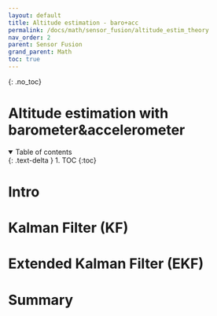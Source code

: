 ```yaml
---
layout: default
title: Altitude estimation - baro+acc
permalink: /docs/math/sensor_fusion/altitude_estim_theory
nav_order: 2
parent: Sensor Fusion
grand_parent: Math
toc: true
---
```


<!-- comment or image allows {: .no_toc} to work correctly  (don't ask me why) -->

{: .no_toc}

# Altitude estimation with barometer&accelerometer

<details open markdown="block">
  <summary>
    Table of contents
  </summary>
  {: .text-delta }
1. TOC
{:toc}
</details>

# Intro

# Kalman Filter (KF)

# Extended Kalman Filter (EKF)

# Summary
